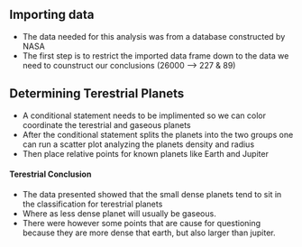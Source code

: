 ## Importing data

* The data needed for this analysis was from a database constructed by NASA
* The first step is to restrict the imported data frame down to the data we need to counstruct our conclusions (26000 --> 227 & 89)

## Determining Terestrial Planets

* A conditional statement needs to be implimented so we can color coordinate the terestrial and gaseous planets
* After the conditional statement splits the planets into the two groups one can run a scatter plot analyzing the planets density and radius
* Then place relative points for known planets like Earth and Jupiter

#### Terestrial Conclusion

* The data presented showed that the small dense planets tend to sit in the classification for terestrial planets
* Where as less dense planet will usually be gaseous.
* There were however some points that are cause for questioning because they are more dense that earth, but also larger than jupiter.
